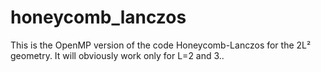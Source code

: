 # honeycomb_lanczos
This is the OpenMP version of the code Honeycomb-Lanczos for the 2L² geometry. It will obviously work only for L=2 and 3..
